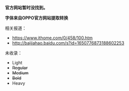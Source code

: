﻿**官方网站暂时没找到。**

**字体来自OPPO官方网站提取转换**

相关报道：
- https://www.ithome.com/0/458/100.htm
- http://baijiahao.baidu.com/s?id=1650776873188602253

未收录：
- Light 
- ~~Regular~~
- ~~Medium~~
- ~~Bold~~ 
- Heavy
